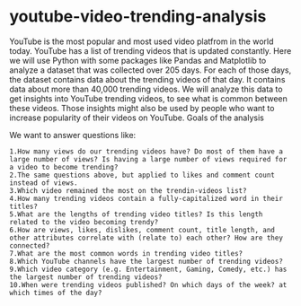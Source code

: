 # youtube-video-trending-analysis
YouTube is the most popular and most used video platfrom in the world today. YouTube has a list of trending videos that is updated constantly. Here we will use Python with some packages like Pandas and Matplotlib to analyze a dataset that was collected over 205 days. For each of those days, the dataset contains data about the trending videos of that day. It contains data about more than 40,000 trending videos. We will analyze this data to get insights into YouTube trending videos, to see what is common between these videos. Those insights might also be used by people who want to increase popularity of their videos on YouTube.
Goals of the analysis

We want to answer questions like:

    1.How many views do our trending videos have? Do most of them have a large number of views? Is having a large number of views required for a video to become trending?
    2.The same questions above, but applied to likes and comment count instead of views.
    3.Which video remained the most on the trendin-videos list?
    4.How many trending videos contain a fully-capitalized word in their titles?
    5.What are the lengths of trending video titles? Is this length related to the video becoming trendy?
    6.How are views, likes, dislikes, comment count, title length, and other attributes correlate with (relate to) each other? How are they connected?
    7.What are the most common words in trending video titles?
    8.Which YouTube channels have the largest number of trending videos?
    9.Which video category (e.g. Entertainment, Gaming, Comedy, etc.) has the largest number of trending videos?
    10.When were trending videos published? On which days of the week? at which times of the day?
